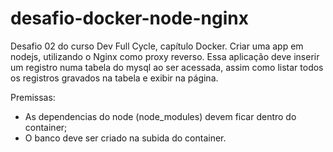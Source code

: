 # desafio-docker-node-nginx
Desafio 02 do curso Dev Full Cycle, capítulo Docker. Criar uma app em nodejs, utilizando o Nginx como proxy reverso. Essa aplicação deve inserir um registro numa tabela do mysql ao ser acessada, assim como listar todos os registros gravados na tabela e exibir na página.

Premissas:
- As dependencias do node (node_modules) devem ficar dentro do container;
- O banco deve ser criado na subida do container.

